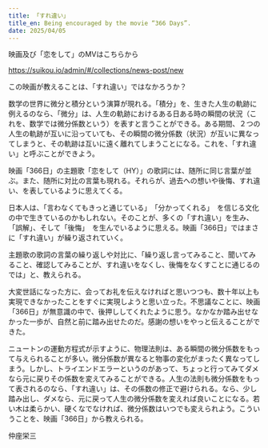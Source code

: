 ```yaml
---
title: 「すれ違い」
title_en: Being encouraged by the movie “366 Days”.
date: 2025/04/05
---
```

映画及び「恋をして」のMVはこちらから

<https://suikou.io/admin/#/collections/news-post/new>

この映画が教えることは、「すれ違い」ではなかろうか？

数学の世界に微分と積分という演算が現れる。「積分」を、生きた人生の軌跡に例えるのなら、「微分」は、人生の軌跡におけるある日ある時の瞬間の状況（これを、数学では微分係数という）を表すと言うことができる。ある期間、２つの人生の軌跡が互いに沿っていても、その瞬間の微分係数（状況）が互いに異なってしまうと、その軌跡は互いに遠く離れてしまうことになる。これを、「すれ違い」と呼ぶことができよう。

映画「366日」の主題歌「恋をして（HY）」の歌詞には、随所に同じ言葉が並ぶ。また、随所に対比の言葉も現れる。それらが、過去への想いや後悔、すれ違い、を表しているように思えてくる。

日本人は、「言わなくてもきっと通じている」　「分かってくれる」　を信じる文化の中で生きているのかもしれない。そのことが、多くの「すれ違い」を生み、「誤解」、そして「後悔」　を生んでいるように思える。映画「366日」ではまさに「すれ違い」が繰り返されていく。

主題歌の歌詞の言葉の繰り返しや対比に、「繰り返し言ってみること、聞いてみること、確認してみることが、すれ違いをなくし、後悔をなくすことに通じるのでは」と、教えられる。

大変世話になった方に、会ってお礼を伝えなければと思いつつも、数十年以上も実現できなかったことをすぐに実現しようと思い立った。不思議なことに、映画「366日」が無意識の中で、後押ししてくれたように思う。なかなか踏み出せなかった一歩が、自然と前に踏み出せたのだ。感謝の想いをやっと伝えることができた。

ニュートンの運動方程式が示すように、物理法則は、ある瞬間の微分係数をもって与えられることが多い。微分係数が異なると物事の変化がまったく異なってしまう。しかし、トライエンドエラーというのがあって、ちょっと行ってみてダメなら元に戻りその係数を変えてみることができる。人生の法則も微分係数をもって表されるのなら、「すれ違い」は、その係数の修正で避けられる。なら、少し踏み出し、ダメなら、元に戻って人生の微分係数を変えれば良いことになる。若い木は柔らかい、硬くなでなければ、微分係数はいつでも変えられよう。こういうことを、映画「366日」から教えられる。

仲座栄三
